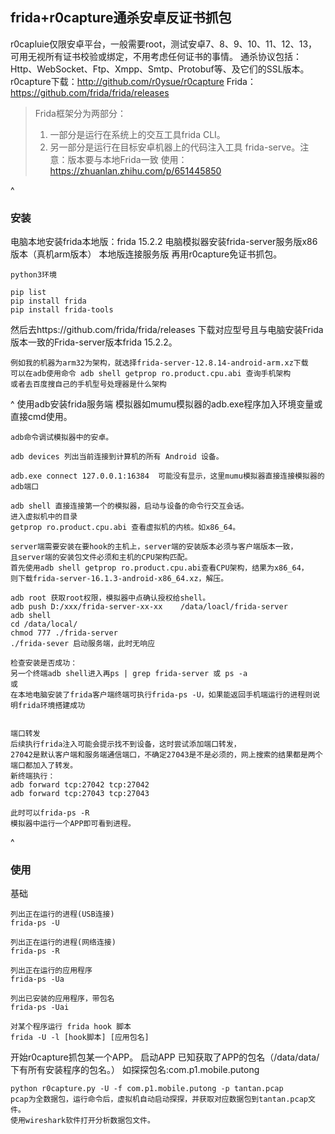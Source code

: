 
## **frida+r0capture通杀安卓反证书抓包**
r0capluie仅限安卓平台，一般需要root，测试安卓7、8、9、10、11、12、13，
可用无视所有证书校验或绑定，不用考虑任何证书的事情。
通杀协议包括：Http、WebSocket、Ftp、Xmpp、Smtp、Protobuf等、及它们的SSL版本。
r0capture下载：http://github.com/r0ysue/r0capture
Frida：https://github.com/frida/frida/releases
>Frida框架分为两部分：
>1. 一部分是运行在系统上的交互工具frida CLI。
>2. 另一部分是运行在目标安卓机器上的代码注入工具 frida-serve。注意：版本要与本地Frida一致
>使用：<https://zhuanlan.zhihu.com/p/651445850>

^
### **安装**
电脑本地安装frida本地版：frida 15.2.2
电脑模拟器安装frida-server服务版x86版本（真机arm版本）
本地版连接服务版
再用r0capture免证书抓包。
```
python3环境

pip list
pip install frida
pip install frida-tools
```
然后去https://github.com/frida/frida/releases
下载对应型号且与电脑安装Frida版本一致的Frida-server版本frida 15.2.2。
```
例如我的机器为arm32为架构，就选择frida-server-12.8.14-android-arm.xz下载
可以在adb使用命令 adb shell getprop ro.product.cpu.abi 查询手机架构
或者去百度搜自己的手机型号处理器是什么架构
```
^
使用adb安装frida服务端
模拟器如mumu模拟器的adb.exe程序加入环境变量或直接cmd使用。
```
adb命令调试模拟器中的安卓。

adb devices 列出当前连接到计算机的所有 Android 设备。

adb.exe connect 127.0.0.1:16384  可能没有显示，这里mumu模拟器直接连接模拟器的adb端口

adb shell 直接连接第一个的模拟器，启动与设备的命令行交互会话。
进入虚拟机中的目录
getprop ro.product.cpu.abi 查看虚拟机的内核。如x86_64。
```
```
server端需要安装在要hook的主机上，server端的安装版本必须与客户端版本一致，
且server端的安装包文件必须和主机的CPU架构匹配。
首先使用adb shell getprop ro.product.cpu.abi查看CPU架构，结果为x86_64，
则下载frida-server-16.1.3-android-x86_64.xz，解压。

adb root 获取root权限，模拟器中点确认授权给shell。
adb push D:/xxx/frida-server-xx-xx    /data/loacl/frida-server
adb shell
cd /data/local/
chmod 777 ./frida-server
./frida-sever 启动服务端，此时无响应

检查安装是否成功：
另一个终端adb shell进入再ps | grep frida-server 或 ps -a
或
在本地电脑安装了frida客户端终端可执行frida-ps -U，如果能返回手机端运行的进程则说明frida环境搭建成功


端口转发
后续执行frida注入可能会提示找不到设备，这时尝试添加端口转发，
27042是默认客户端和服务端通信端口，不确定27043是不是必须的，网上搜索的结果都是两个端口都加入了转发。
新终端执行：
adb forward tcp:27042 tcp:27042
adb forward tcp:27043 tcp:27043

此时可以frida-ps -R
模拟器中运行一个APP即可看到进程。
```

^
### **使用**
基础
```
列出正在运行的进程(USB连接)
frida-ps -U

列出正在运行的进程(网络连接)
frida-ps -R

列出正在运行的应用程序
frida-ps -Ua

列出已安装的应用程序，带包名
frida-ps -Uai

对某个程序运行 frida hook 脚本
frida -U -l [hook脚本] [应用包名]
```
开始r0capture抓包某一个APP。
启动APP
已知获取了APP的包名（/data/data/下有所有安装程序的包名。）
如探探包名:com.p1.mobile.putong
```
python r0capture.py -U -f com.p1.mobile.putong -p tantan.pcap
pcap为全数据包，运行命令后，虚拟机自动启动探探，并获取对应数据包到tantan.pcap文件。
使用wireshark软件打开分析数据包文件。
```
